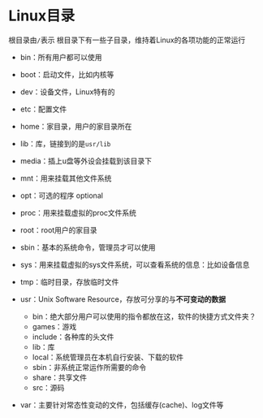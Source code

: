 # Linux目录
根目录由`/`表示
根目录下有一些子目录，维持着Linux的各项功能的正常运行
+ bin：所有用户都可以使用
+ boot：启动文件，比如内核等
+ dev：设备文件，Linux特有的
+ etc：配置文件
+ home：家目录，用户的家目录所在
+ lib：库，链接到的是`usr/lib`
+ media：插上u盘等外设会挂载到该目录下
+ mnt：用来挂载其他文件系统
+ opt：可选的程序 optional
+ proc：用来挂载虚拟的proc文件系统
+ root：root用户的家目录
+ sbin：基本的系统命令，管理员才可以使用
+ sys：用来挂载虚拟的sys文件系统，可以查看系统的信息：比如设备信息
+ tmp：临时目录，存放临时文件
+ usr：Unix Software Resource，存放可分享的与**不可变动的数据**
	+ bin：绝大部分用户可以使用的指令都放在这，软件的快捷方式文件夹？
	+ games：游戏
	+ include：各种库的头文件
	+ lib：库
	+ local：系统管理员在本机自行安装、下载的软件
	+ sbin：非系统正常运作所需要的命令
	+ share：共享文件
	+ src：源码

+ var：主要针对常态性变动的文件，包括缓存(cache)、log文件等

